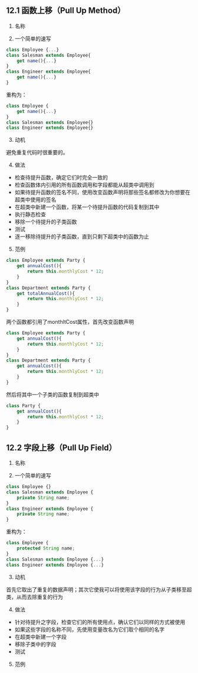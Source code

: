 ## 12.1 函数上移（Pull Up Method）

1. 名称

2. 一个简单的速写

```javascript
class Employee {...}
class Salesman extends Employee{
    get name(){...}
}
class Engineer extends Employee{
    get name(){...}
}
```

重构为：

```javascript
class Employee {
    get name(){...}
}
class Salesman extends Employee{}
class Engineer extends Employee{}
```

3. 动机

避免重复代码时很重要的。

4. 做法

- 检查待提升函数，确定它们时完全一致的
- 检查函数体内引用的所有函数调用和字段都能从超类中调用到
- 如果待提升函数的签名不同，使用改变函数声明将那些签名都修改为你想要在超类中使用的签名
- 在超类中新建一个函数，将某一个待提升函数的代码复制到其中
- 执行静态检查
- 移除一个待提升的子类函数
- 测试
- 逐一移除待提升的子类函数，直到只剩下超类中的函数为止

5. 范例

```javascript
class Employee extends Party {
    get annualCost(){
        return this.monthlyCost * 12;
    }
}
class Department extends Party {
    get totalAnnualCost(){
        return this.monthlyCost * 12;
    }
}
```

两个函数都引用了monthltCost属性，首先改变函数声明

```javascript
class Employee extends Party {
    get annualCost(){
        return this.monthlyCost * 12;
    }
}
class Department extends Party {
    get annualCost(){
        return this.monthlyCost * 12;
    }
}
```

然后将其中一个子类的函数复制到超类中

```javascript
class Party {
    get annualCost(){
        return this.monthlyCost * 12;
    }    
}
```

## 12.2 字段上移（Pull Up Field）

1. 名称

2. 一个简单的速写

```javascript
class Employee {}
class Salesman extends Employee {
    private String name;
}
class Engineer extends Employee {
    private String name;
}
```

重构为：

```javascript
class Employee {
    protected String name;
}
class Salesman extends Employee {...}
class Engineer extends Employee {...}
```

3. 动机

首先它取出了重复的数据声明；其次它使我可以将使用该字段的行为从子类移至超类，从而去除重复的行为

4. 做法

- 针对待提升之字段，检查它们的所有使用点，确认它们以同样的方式被使用
- 如果这些字段的名称不同，先使用变量改名为它们取个相同的名字
- 在超类中新建一个字段
- 移除子类中的字段
- 测试

5. 范例















































